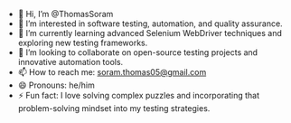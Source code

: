 - 👋 Hi, I’m @ThomasSoram
- 👀 I’m interested in software testing, automation, and quality assurance.
- 🌱 I’m currently learning advanced Selenium WebDriver techniques and exploring new testing frameworks.
- 💞️ I’m looking to collaborate on open-source testing projects and innovative automation tools.
- 📫 How to reach me: soram.thomas05@gmail.com
- 😄 Pronouns: he/him
- ⚡ Fun fact: I love solving complex puzzles and incorporating that problem-solving mindset into my testing strategies.

<!---
ThomasSoram/ThomasSoram is a ✨ special ✨ repository because its `README.md` (this file) appears on your GitHub profile.
You can click the Preview link to take a look at your changes.
--->
